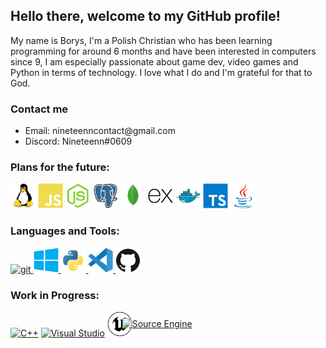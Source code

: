 ## Hello there, welcome to my GitHub profile!
<body>
  <p>My name is Borys, I'm a Polish Christian who has been learning programming for around 6 months and have been interested in computers since 9, I am especially passionate about game dev, video games and Python in terms of technology. I love what I do and I'm grateful for that to God.</p>
  <h3>Contact me</h3>
  <ul>
    <li>Email: nineteenncontact@gmail.com</li>
    <li>Discord: Nineteenn#0609</li>
  </ul>
  <h3 align="left">Plans for the future:</h3>
  <p align="left"> <a href="https://www.linux.org/"><img src="https://github.com/devicons/devicon/blob/master/icons/linux/linux-original.svg" alt="Linux" title="Linux" width="40" heigth="40"/></a>
  <a href="https://www.javascript.com/"> <img src="https://github.com/devicons/devicon/blob/master/icons/javascript/javascript-plain.svg" alt="JS" title="JavaScript" width="40" heigth="40"/></a> 
  <a href="https://nodejs.org/en/"><img src="https://github.com/devicons/devicon/blob/master/icons/nodejs/nodejs-plain.svg" alt="NodeJS" title="NodeJS"
  width="40" heigth="40"/></a> 
  <a href="https://www.postgresql.org/"><img src="https://github.com/devicons/devicon/blob/master/icons/postgresql/postgresql-original.svg" alt="PostgreSQL"  title="PostgreSQL" width="40" heigth="40"/></a> 
  <a href="https://www.mongodb.com/"><img src="https://github.com/devicons/devicon/blob/master/icons/mongodb/mongodb-original.svg" alt="MongoDB"  title="MongoDB" width="40" heigth="40"/></a>
  <a href="https://expressjs.com/"><img src="https://github.com/devicons/devicon/blob/master/icons/express/express-original.svg" alt="ExpressJS" title="ExpressJS" width="40" heigth="40"/></a>
 <a href="https://www.docker.com/"><img src="https://github.com/devicons/devicon/blob/master/icons/docker/docker-original.svg" alt="Docker" title="Docker" width="40" heigth="40"/></a>
 <a href="https://www.typescriptlang.org/"><img src="https://github.com/devicons/devicon/blob/master/icons/typescript/typescript-original.svg" alt="TS" title="TypeScript" width="40" heigth="40"/></a>
 <a href="https://www.java.com/en/"><img src="https://github.com/devicons/devicon/blob/master/icons/java/java-original.svg" alt="Java" titl="Java" width="40" heigth="40"/></a> 
  
  

  <h3 align="left">Languages and Tools:</h3>
  <p align="left"> 
  <a href="https://git-scm.com/" target="_blank"> <img src="https://www.vectorlogo.zone/logos/git-scm/git-scm-icon.svg" alt="git" title = "Git"width="40" height="40"/> </a> <a href="https://www.microsoft.com/en-us/windows" target="_blank"> <img src="https://github.com/devicons/devicon/blob/master/icons/windows8/windows8-original.svg" alt="windows" title="Windows" width="40" height="40"/> </a>  
  <a href="https://www.python.org" target="_blank"> <img src="https://raw.githubusercontent.com/devicons/devicon/master/icons/python/python-original.svg" alt="python" 
  title="Python" width="40" height="40"/> </a> 
  <a href="https://code.visualstudio.com/"> <img src="https://github.com/devicons/devicon/blob/master/icons/vscode/vscode-original.svg" alt="VScode"  title="VSCode "width="40" height="40"/> <a href="https://github.com/"><img src="https://github.com/devicons/devicon/blob/master/icons/github/github-original.svg" alt="GitHub" title="GitHub" width="40" heigth="40"/> </a> </p>


<h3 align="left">Work in Progress:</h3>
<p style="display: inline"><a href="https://www.learncpp.com/"><img src="https://upload.wikimedia.org/wikipedia/commons/thumb/1/18/ISO_C%2B%2B_Logo.svg/1200px-ISO_C%2B%2B_Logo.svg.png" alt="C++" title="C++" width="40" height="45"/></a>
<a href="https://visualstudio.microsoft.com/"> <img src="https://upload.wikimedia.org/wikipedia/commons/thumb/5/59/Visual_Studio_Icon_2019.svg/1200px-Visual_Studio_Icon_2019.svg.png" alt="Visual Studio" title="Visual Studio" width="40" heigth="40"/></a>     
<a href="https://www.unrealengine.com/en-US"><img src="https://github.com/devicons/devicon/blob/master/icons/unrealengine/unrealengine-original.svg" alt="Unreal Engine" 
title = "Unreal Engine" width="40" heigth="40"/></a>     
<a style="position: relative; top: -15px; right: 20px;" href="https://developer.valvesoftware.com/wiki/Source"><img src="https://upload.wikimedia.org/wikipedia/commons/thumb/6/67/Source_engine_logo_and_wordmark.svg/1200px-Source_engine_logo_and_wordmark.svg.png" alt="Source Engine" title="Source Engine" width="40" heigth="70"/></a></p> 
</body>
